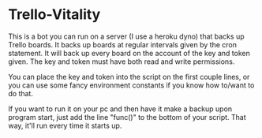 # Trello-Vitality
This is a bot you can run on a server (I use a heroku dyno) that backs up Trello boards. 
It backs up boards at regular intervals given by the cron statement.
It will back up every board on the account of the key and token given. 
The key and token must have both read and write permissions.

You can place the key and token into the script on the first couple lines, or
you can use some fancy environment constants if you know how to/want to do that.

If you want to run it on your pc and then have it make a backup upon program start, 
just add the line "func()" to the bottom of your script. That way, it'll run every
time it starts up.
